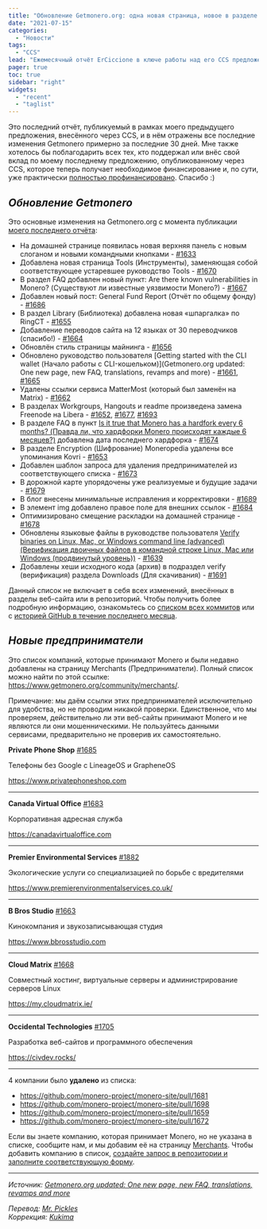 ```yaml
---
title: "Обновление Getmonero.org: одна новая страница, новое в разделе FAQ и многое другое"
date: "2021-07-15"
categories:
  - "Новости"
tags:
  - "CCS"
lead: "Ежемесячный отчёт ErCiccione в ключе работы над его CCS предложением."
pager: true
toc: true
sidebar: "right"
widgets:
  - "recent"
  - "taglist"
---
```


Это последний отчёт, публикуемый в рамках моего предыдущего предложения, внесённого через CCS, и в нём отражены все последние изменения Getmonero примерно за последние 30 дней. Мне также хотелось бы поблагодарить всех тех, кто поддержал или внёс свой вклад по моему последнему предложению, опубликованному через CCS, которое теперь получает необходимое финансирование и, по сути, уже практически [полностью профинансировано](https://ccs.getmonero.org/proposals/erciccione-website6.html). Спасибо :)

## _Обновление Getmonero_

Это основные изменения на Getmonero.org с момента публикации [моего последнего отчёта](https://www.reddit.com/r/Monero/comments/nu8vch/getmoneroorg_updated_many_new_merchants_fixes_and/):
- На домашней странице появилась новая верхняя панель с новым слоганом и новыми командными кнопками - [#1633](https://github.com/monero-project/monero-site/pull/1633)
- Добавлена новая страница Tools (Инструменты), заменяющая собой соответствующее устаревшее руководство Tools - [#1670](https://github.com/monero-project/monero-site/pull/1670)
- В раздел FAQ добавлен новый пункт: Are there known vulnerabilities in Monero? (Существуют ли известные уязвимости Monero?) - [#1667](https://github.com/monero-project/monero-site/pull/1667)
- Добавлен новый пост: General Fund Report (Отчёт по общему фонду) - [#1686](https://github.com/monero-project/monero-site/pull/1686)
- В раздел Library (Библиотека) добавлена новая «шпаргалка» по RingCT - [#1655](https://github.com/monero-project/monero-site/pull/1655)
- Добавление переводов сайта на 12 языках от 30 переводчиков (спасибо!) - [#1664](https://github.com/monero-project/monero-site/pull/1664)
- Обновлён стиль страницы майнинга - [#1656](https://github.com/monero-project/monero-site/pull/1656)
- Обновлено руководство пользователя [Getting started with the CLI wallet (Начало работы с CLI-кошельком)](Getmonero.org updated: One new page, new FAQ, translations, revamps and more) - [#1661](https://github.com/monero-project/monero-site/pull/1661), [#1665](https://github.com/monero-project/monero-site/pull/1665)
- Удалены ссылки сервиса MatterMost (который был заменён на Matrix) - [#1662](https://github.com/monero-project/monero-site/pull/1662)
- В разделах Workgroups, Hangouts и readme произведена замена Freenode на Libera - [#1652](https://github.com/monero-project/monero-site/pull/1652), [#1677](https://github.com/monero-project/monero-site/pull/1677), [#1693](https://github.com/monero-project/monero-site/pull/1693)
- В разделе FAQ в пункт [Is it true that Monero has a hardfork every 6 months? (Правда ли, что хардфорки Monero происходят каждые 6 месяцев?)](https://www.getmonero.org/get-started/faq/#hardforks) добавлена дата последнего хардфорка - [#1674](https://github.com/monero-project/monero-site/pull/1674)
- В разделе Encryption (Шифрование) Moneropedia удалены все упоминания Kovri - [#1653](https://github.com/monero-project/monero-site/pull/1653)
- Добавлен шаблон запроса для удаления предпринимателей из соответствующего списка - [#1673](https://github.com/monero-project/monero-site/pull/1673)
- В дорожной карте упорядочены уже реализуемые и будущие задачи - [#1679](https://github.com/monero-project/monero-site/pull/1679)
- В блог внесены минимальные исправления и корректировки - [#1689](https://github.com/monero-project/monero-site/pull/1689)
- В элемент img добавлено правое поле для внешних ссылок - [#1684](https://github.com/monero-project/monero-site/pull/1684)
- Оптимизировано смещение раскладки на домашней странице - [#1678](https://github.com/monero-project/monero-site/pull/1678)
- Обновлены языковые файлы в руководстве пользователя [Verify binaries on Linux, Mac, or Windows command line (advanced) (Верификация двоичных файлов в командной строке Linux, Mac или Windows (продвинутый уровень))](https://www.getmonero.org/resources/user-guides/verification-allos-advanced.html) - [#1639](https://github.com/monero-project/monero-site/pull/1639)
- Добавлены хеши исходного кода (архив) в подраздел verify (верификация) раздела Downloads (Для скачивания) - [#1691](https://github.com/monero-project/monero-site/pull/1691)

Данный список не включает в себя всех изменений, внесённых в разделы веб-сайта или в репозиторий. Чтобы получить более подробную информацию, ознакомьтесь со [списком всех коммитов](https://github.com/monero-project/monero-site/commits/master) или c [историей GitHub в течение последнего месяца](https://github.com/monero-project/monero-site/pulse/monthly).

## _Новые предприниматели_

Это список компаний, которые принимают Monero и были недавно добавлены на страницу Merchants (Предприниматели). Полный список можно найти по этой ссылке: https://www.getmonero.org/community/merchants/.

Примечание: мы даём ссылки этих предпринимателей исключительно для удобства, но не проводим никакой проверки. Единственное, что мы проверяем, действительно ли эти веб-сайты принимают Monero и не являются ли они мошенническими. Не пользуйтесь данными сервисами, предварительно не проверив их самостоятельно.

**Private Phone Shop** [#1685](https://github.com/monero-project/monero-site/issues/1685)

Телефоны без Google с LineageOS и GrapheneOS

https://www.privatephoneshop.com

---

**Canada Virtual Office** [#1683](https://github.com/monero-project/monero-site/issues/1683)

Корпоративная адресная служба

https://canadavirtualoffice.com

---

**Premier Environmental Services** [#1882](https://github.com/monero-project/monero-site/issues/1682)

Экологические услуги со специализацией по борьбе с вредителями

https://www.premierenvironmentalservices.co.uk/

---

**B Bros Studio** [#1663](https://github.com/monero-project/monero-site/issues/1663)

Кинокомпания и звукозаписывающая студия

https://www.bbrosstudio.com

---

**Cloud Matrix** [#1668](https://github.com/monero-project/monero-site/issues/1668)

Совместный хостинг, виртуальные серверы и администрирование серверов Linux

https://my.cloudmatrix.ie/

---

**Occidental Technologies** [#1705](https://github.com/monero-project/monero-site/issues/1705)

Разработка веб-сайтов и программного обеспечения

https://civdev.rocks/

---

4 компании было **удалено** из списка:
- https://github.com/monero-project/monero-site/pull/1681
- https://github.com/monero-project/monero-site/pull/1698
- https://github.com/monero-project/monero-site/pull/1659
- https://github.com/monero-project/monero-site/pull/1672

Если вы знаете компанию, которая принимает Monero, но не указана в списке, сообщите нам, и мы добавим её на страницу [Merchants](https://www.getmonero.org/community/merchants/). Чтобы добавить компанию в список, [создайте запрос в репозитории и заполните соответствующую форму](https://github.com/monero-project/monero-site/issues/new?assignees=&labels=%EF%8F%AA+merchant,+%EF%94%8D+Needs+investigation&template=new-merchant.md&title=Add+%3CNAME+OF+YOUR+BUSINESS%3E+to+the+list+of+merchants).


---

_Источник: [Getmonero.org updated: One new page, new FAQ, translations, revamps and more](https://www.reddit.com/r/Monero/comments/okpkdu/getmoneroorg_updated_one_new_page_new_faq/)_

_Перевод: [Mr. Pickles](https://t.me/v1docq47)_  
_Коррекция: [Kukima](https://t.me/Kukima)_
